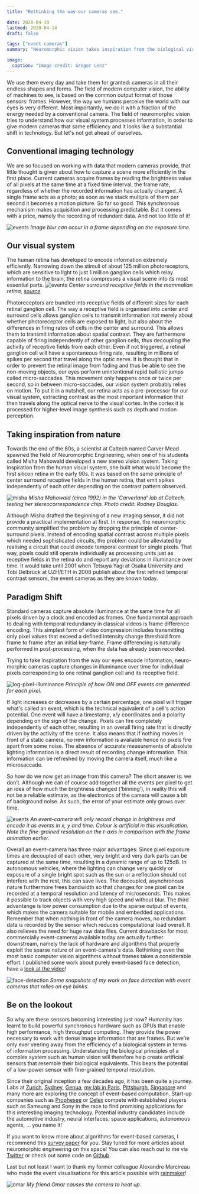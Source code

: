 ```yaml
---
title: "Rethinking the way our cameras see."

date: 2020-04-10
lastmod: 2020-04-14
draft: false

tags: ["event cameras"]
summary: "Neuromorphic vision takes inspiration from the biological vision system."

image:
  caption: "Image credit: Gregor Lenz"
---
```


We use them every day and take them for granted: cameras in all their endless shapes and forms. The field of modern computer vision, the ability of machines to see, is based on the common output format of those sensors: frames. However, the way we humans perceive the world with our eyes is very different. Most importantly, we do it with a fraction of the energy needed by a conventional camera. The field of neuromorphic vision tries to understand how our visual system processes information, in order to give modern cameras that same efficiency and it looks like a substantial shift in technology. But let's not get ahead of ourselves.


## Conventional imaging technology

We are so focused on working with data that modern cameras provide, that little thought is given about how to capture a scene more efficiently in the first place. Current cameras acquire frames by reading the brightness value of all pixels at the same time at a fixed time interval, the frame rate, regardless of whether the recorded information has actually changed. A single frame acts as a photo; as soon as we stack multiple of them per second it becomes a motion picture. So far so good. This synchronous mechanism makes acquisition and processing predictable. But it comes with a price, namely the recording of redundant data. And not too little of it!

![events](post-rethinking/frames.gif)
*Image blur can occur in a frame depending on the exposure time.*

## Our visual system

The human retina has developed to encode information extremely efficiently. Narrowing down the stimuli of about 125 million photoreceptors, which are sensitive to light to just 1 million ganglion cells which relay information to the brain, the retina compresses a visual scene into its most essential parts.
![events](post-rethinking/receptive-fields.png)
*Center surround receptive fields in the mammalian retina, [source](https://upload.wikimedia.org/wikipedia/commons/1/16/Receptive_field.png)*

Photoreceptors are bundled into receptive fields of different sizes for each retinal ganglion cell. The way a receptive field is organised into center and surround cells allows ganglion cells to transmit information not merely about whether photoreceptor cells are exposed to light, but also about the differences in firing rates of cells in the center and surround. This allows them to transmit information about spatial contrast. They are furthermore capable of firing independently of other ganglion cells, thus decoupling the activity of receptive fields from each other. Even if not triggered, a retinal ganglion cell will have a spontaneous firing rate, resulting in millions of spikes per second that travel along the optic nerve. It is thought that in order to prevent the retinal image from fading and thus be able to see the non-moving objects, our eyes perform unintentional rapid ballistic jumps called micro-saccades. This movement only happens once or twice per second, so in between micro-saccades, our vision system probably relies on motion. To put it in a nutshell, our retina acts as a pre-processor for our visual system, extracting contrast as the most important information that then travels along the optical nerve to the visual cortex. In the cortex it is processed for higher-level image synthesis such as depth and motion perception.


## Taking inspiration from nature

Towards the end of the 80s, a scientist at Caltech named Carver Mead spawned the field of Neuromorphic Engineering, when one of his students called Misha Mahowald developed a new stereo vision system. Taking inspiration from the human visual system, she built what would become the first silicon retina in the early 90s. It was based on the same principle of center surround receptive fields in the human retina, that emit spikes independently of each other depending on the contrast pattern observed.

![misha](post-rethinking/misha.jpg)
*Misha Mahowald (circa 1992) in the ‘Carverland’ lab at Caltech, testing her stereocorrespondence chip. Photo credit: Rodney Douglas.*

Although Misha drafted the beginning of a new imaging sensor, it did not provide a practical implementation at first. In response, the neuromorphic community simplified the problem by dropping the principle of center-surround pixels. Instead of encoding spatial contrast across multiple pixels which needed sophisticated circuits, the problem could be alleviated by realising a circuit that could encode temporal contrast for single pixels. That way, pixels could still operate individually as processing units just as receptive fields in the retina do and report any deviations in illuminance over time. It would take until 2001 when Tetsuya Yagi at Osaka University and Tobi Delbrück at UZH/ETH in 2008 publish about the first refined temporal contrast sensors, the event cameras as they are known today.

## Paradigm Shift

Standard cameras capture absolute illuminance at the same time for all pixels driven by a clock and encoded as frames. One fundamental approach to dealing with temporal redundancy in classical videos is frame difference encoding. This simplest form of video compression includes transmitting only pixel values that exceed a defined intensity change threshold from frame to frame after an initial key-frame. Frame differencing is naturally performed in post-processing, when the data has already been recorded.

Trying to take inspiration from the way our eyes encode information, neuro-morphic cameras capture changes in illuminance over time for individual pixels corresponding to one retinal ganglion cell and its receptive field.

![log-pixel-illuminance](post-rethinking/log-pixel-illuminance.png)
*Principle of how ON and OFF events are generated for each pixel.*

If light increases or decreases by a certain percentage, one pixel will trigger what's called an event, which is the technical equivalent of a cell's action potential. One event will have a timestamp, x/y coordinates and a polarity depending on the sign of the change. Pixels can fire completely independently of each other, resulting in an overall firing rate that is directly driven by the activity of the scene. It also means that if nothing moves in front of a static camera, no new information is available hence no pixels fire apart from some noise. The absence of accurate measurements of absolute lighting information is a direct result of recording change information. This information can be refreshed by moving the camera itself, much like a microsaccade.

So how do we now get an image from this camera? The short answer is: we don’t. Although we can of course add together all the events per pixel to get an idea of how much the brightness changed (‘binning’), in reality this will not be a reliable estimate, as the electronics of the camera will cause a bit of background noise. As such, the error of your estimate only grows over time.

![events](post-rethinking/events.gif)
*An event-camera will only record change in brightness and encode it as events in x, y and time. Colour is artificial in this visualisation. Note the fine-grained resolution on the t-axis in comparison with the frame animation earlier.*

Overall an event-camera has three major advantages: Since pixel exposure times are decoupled of each other, very bright and very dark parts can be captured at the same time, resulting in a dynamic range of up to 125dB. In autonomous vehicles, where the lighting can change very quickly or exposure of a single bright spot such as the sun or a reflection should not interfere with the rest, this can save lives. The decoupled, asynchronous nature furthermore frees bandwidth so that changes for one pixel can be recorded at a temporal resolution and latency of microseconds. This makes it possible to track objects with very high speed and without blur. The third advantange is low power consumption due to the sparse output of events, which makes the camera suitable for mobile and embedded applications. Remember that when nothing in front of the camera moves, no redundant data is recorded by the sensor which reduces computational load overall. It also relieves the need for huge raw data files. Current drawbacks for most commercially event-cameras available today are actually further downstream, namely the lack of hardware and algorithms that properly exploit the sparse nature of an event-camera's data. Rethinking even the most basic computer vision algorithms without frames takes a considerable effort. I published some work about purely event-based face detection, have a [look at the video](https://www.youtube.com/watch?v=F5UzXQsr5Es)!

![face-detection](post-rethinking/face-detection.jpeg)
*Some snapshots of my work on face detection with event cameras that relies on eye blinks.*

## Be on the lookout

So why are these sensors becoming interesting just now? Humanity has learnt to build powerful synchronous hardware such as GPUs that enable high performance, high throughput computing. They provide the power necessary to work with dense image information that are frames. But we’re only ever veering away from the efficiency of a biological system in terms of information processing. Understanding the biological principles of a complex system such as human vision will therefore help create artificial sensors that resemble their biological equivalents. This bears the potential of a low-power sensor with fine-grained temporal resolution.

Since their original inception a few decades ago, it has been quite a journey. Labs at [Zurich](https://www.ini.uzh.ch/), [Sydney](https://www.westernsydney.edu.au/icns), [Genua](https://www.edpr.iit.it/), [my lab in Paris](http://neuromorphic-vision.com/), [Pittsburgh](https://www.grasp.upenn.edu/), [Singapore](http://sinapse.nus.edu.sg/) and many more are exploring the concept of event-based computation. Start-up companies such as [Prophesee](https://www.prophesee.ai/) or [Celex](https://www.celepixel.com/#/Home) compete with established players such as Samsung and Sony in the race to find promising applications for this interesting imaging technology. Potential industry candidates include the automotive industry, neural interfaces, space applications, autonomous agents, … you name it!

If you want to know more about algorithms for event-based cameras, I recommend this [survey paper](https://arxiv.org/pdf/1904.08405.pdf) for you. Stay tuned for more articles about neuromorphic engineering on this space! You can also reach out to me via [Twitter](https://twitter.com/gregorlenz) or check out some code on [Github](https://github.com/biphasic).

Last but not least I want to thank my former colleague Alexandre Marcireau who made the event visualisations for this article possible with [rainmaker](https://github.com/neuromorphic-paris/command_line_tools)!

![omar](post-rethinking/omar.gif)
*My friend Omar causes the camera to heat up.*
